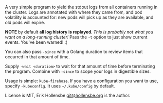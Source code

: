 A very simple program to yield the stdout logs from all containers running in the cluster. Logs are annotated with where they came from, and pod volatility is accounted for: new pods will pick up as they are available, and old pods will expire.

**NOTE** by default **all log history is replayed**. _This is probably not what you want on a long-running cluster!_ Pass the `-t` option to just show current events. You've been warned! :)

You can also pass `-since` with a Golang duration to review items that occurred in that amount of time.

Supply `-wait <duration>` to wait for that amount of time before terminating the program. Combine with `-since` to scope your logs in digestible sizes.

Usage is simple: `kube-firehose`. If you have a configuration you want to use, specify `-kubeconfig`. It uses `~/.kube/config` by default.

License is MIT, Erik Hollensbe <git@hollensbe.org> is the author.

